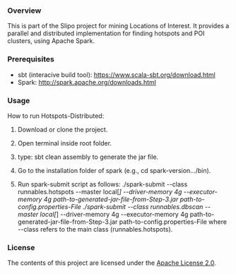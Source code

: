 ### Overview
This is part of the Slipo project for mining Locations of Interest. It provides a parallel and distributed implementation for finding hotspots and POI clusters, using Apache Spark.

### Prerequisites

- sbt (interacive build tool): https://www.scala-sbt.org/download.html
 - Spark: http://spark.apache.org/downloads.html

### Usage

How to run Hotspots-Distributed:

1. Download or clone the project.

2. Open terminal inside root folder.

3. type: sbt clean assembly to generate the jar file.

4. Go to the installation folder of spark (e.g., cd spark-version.../bin).

5. Run spark-submit script as follows:
     ./spark-submit --class runnables.hotspots --master local[*]  --driver-memory 4g --executor-memory 4g  path-to-generated-jar-file-from-Step-3.jar  path-to-config.properties-File
     ./spark-submit --class runnables.dbscan   --master local[*]  --driver-memory 4g --executor-memory 4g  path-to-generated-jar-file-from-Step-3.jar  path-to-config.properties-File 
    where --class refers to the main class (runnables.hotspots).

### License

The contents of this project are licensed under the [Apache License 2.0](https://github.com/SLIPO-EU/loci/blob/master/LICENSE).
